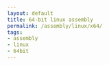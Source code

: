```yaml
---
layout: default
title: 64-bit linux assembly
permalink: /assembly/linux/x64/
tags:
- assembly
- linux
- 64bit
---
```

